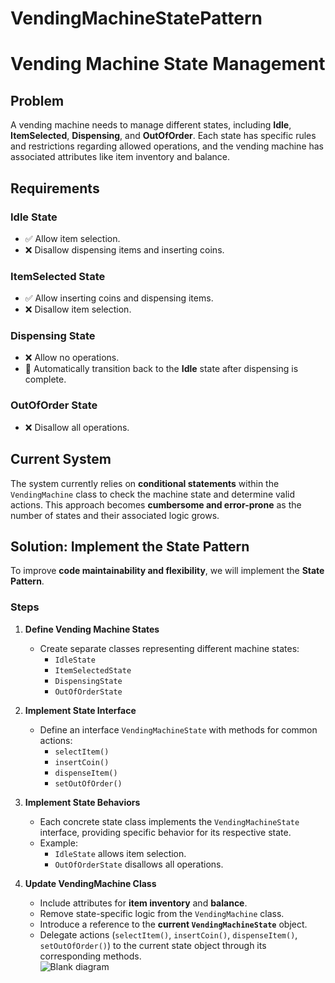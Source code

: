 # VendingMachineStatePattern

# Vending Machine State Management

## Problem  
A vending machine needs to manage different states, including **Idle**, **ItemSelected**, **Dispensing**, and **OutOfOrder**. Each state has specific rules and restrictions regarding allowed operations, and the vending machine has associated attributes like item inventory and balance.

## Requirements  

### Idle State  
- ✅ Allow item selection.  
- ❌ Disallow dispensing items and inserting coins.  

### ItemSelected State  
- ✅ Allow inserting coins and dispensing items.  
- ❌ Disallow item selection.  

### Dispensing State  
- ❌ Allow no operations.  
- 🔄 Automatically transition back to the **Idle** state after dispensing is complete.  

### OutOfOrder State  
- ❌ Disallow all operations.  

## Current System  
The system currently relies on **conditional statements** within the `VendingMachine` class to check the machine state and determine valid actions. This approach becomes **cumbersome and error-prone** as the number of states and their associated logic grows.

## Solution: Implement the State Pattern  
To improve **code maintainability and flexibility**, we will implement the **State Pattern**.

### Steps  

1. **Define Vending Machine States**  
   - Create separate classes representing different machine states:  
     - `IdleState`  
     - `ItemSelectedState`  
     - `DispensingState`  
     - `OutOfOrderState`  

2. **Implement State Interface**  
   - Define an interface `VendingMachineState` with methods for common actions:  
     - `selectItem()`  
     - `insertCoin()`  
     - `dispenseItem()`  
     - `setOutOfOrder()`  

3. **Implement State Behaviors**  
   - Each concrete state class implements the `VendingMachineState` interface, providing specific behavior for its respective state.  
   - Example:  
     - `IdleState` allows item selection.  
     - `OutOfOrderState` disallows all operations.  

4. **Update VendingMachine Class**  
   - Include attributes for **item inventory** and **balance**.  
   - Remove state-specific logic from the `VendingMachine` class.  
   - Introduce a reference to the **current `VendingMachineState`** object.  
   - Delegate actions (`selectItem()`, `insertCoin()`, `dispenseItem()`, `setOutOfOrder()`) to the current state object through its corresponding methods.  
![Blank diagram](https://github.com/user-attachments/assets/d015916b-50c6-4eae-a46c-b9671a49bd51)

